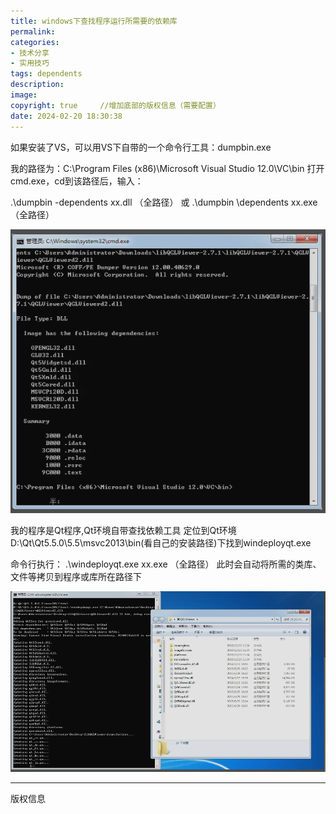 ```yaml
---
title: windows下查找程序运行所需要的依赖库
permalink: 
categories: 
- 技术分享
- 实用技巧
tags: dependents
description: 
image: 
copyright: true     //增加底部的版权信息（需要配置）
date: 2024-02-20 18:30:38
---
```


如果安装了VS，可以用VS下自带的一个命令行工具：dumpbin.exe

我的路径为：C:\Program Files (x86)\Microsoft Visual Studio 12.0\VC\bin
打开cmd.exe，cd到该路径后，输入：

.\dumpbin -dependents xx.dll （全路径）
或
.\dumpbin \dependents xx.exe （全路径）

<!--more-->

![Alt text](../images/image.png)

我的程序是Qt程序,Qt环境自带查找依赖工具
定位到Qt环境D:\Qt\Qt5.5.0\5.5\msvc2013\bin(看自己的安装路径)下找到windeployqt.exe

命令行执行：
.\windeployqt.exe xx.exe （全路径）
此时会自动将所需的类库、文件等拷贝到程序或库所在路径下


![Alt text](../images/image-1.png)

<hr />
版权信息